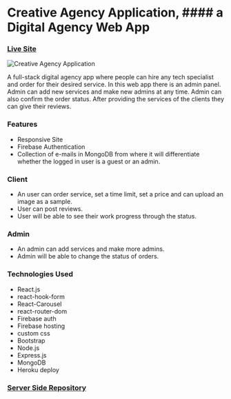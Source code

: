# Creative Agency Application, #### a Digital Agency Web App

### [Live Site](https://creative-agency-explore.web.app/)

![Creative Agency Application](https://i.imgur.com/pdpy8um.png)

A full-stack digital agency app where people can hire any tech specialist and order for their desired service. In this web app there is an admin panel. Admin can add new services and make new admins at any time. Admin can also confirm the order status. After providing the services of the clients they can give their reviews.

### Features
- Responsive Site
- Firebase Authentication
- Collection of e-mails in MongoDB from where it will differentiate whether the logged in user is a guest or an admin.

### Client 
- An user can order service, set a time limit, set a price and can upload an image as a sample.
- User can post reviews.
- User will be able to see their work progress through the status.

### Admin
- An admin can add services and make more admins.
- Admin will be able to change the status of orders.

### Technologies Used 
- React.js
- react-hook-form
- React-Carousel
- react-router-dom
- Firebase auth
- Firebase hosting
- custom css
- Bootstrap
- Node.js
- Express.js
- MongoDB
- Heroku deploy

### [Server Side Repository](https://github.com/faizkhan01/creative-agency-server)
